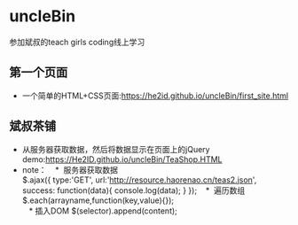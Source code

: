 # uncleBin
参加斌叔的teach girls coding线上学习  
## 第一个页面   
* 一个简单的HTML+CSS页面:https://he2id.github.io/uncleBin/first_site.html  
## 斌叔茶铺  
* 从服务器获取数据，然后将数据显示在页面上的jQuery demo:https://He2ID.github.io/uncleBin/TeaShop.HTML  
* note： 
    *  服务器获取数据  
          $.ajax({
            type:'GET',
            url:'http://resource.haorenao.cn/teas2.json',
            success: function(data){
              console.log(data);
            }
          });
    *  遍历数组    $.each(arrayname,function(key,value){});    
    *  插入DOM    $(selector).append(content);

